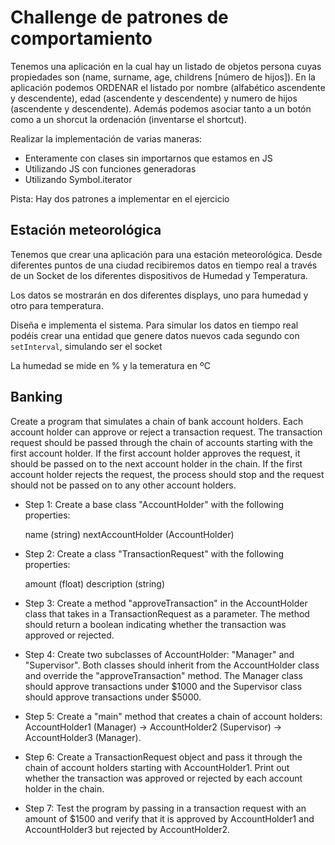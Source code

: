 # Challenge de patrones de comportamiento

Tenemos una aplicación en la cual hay un listado de objetos persona cuyas propiedades son (name, surname, age, childrens [número de hijos]). En la aplicación podemos ORDENAR el listado por nombre (alfabético ascendente y descendente), edad (ascendente y descendente) y numero de hijos (ascendente y descendente). Además podemos asociar tanto a un botón como a un shorcut la ordenación (inventarse el shortcut). 

Realizar la implementación de varias maneras:

- Enteramente con clases sin importarnos que estamos en JS
- Utilizando JS con funciones generadoras
- Utilizando Symbol.iterator

Pista: Hay dos patrones a implementar en el ejercicio

## Estación meteorológica

Tenemos que crear una aplicación para una estación meteorológica. Desde diferentes puntos de una ciudad recibiremos datos en tiempo real a través de un Socket de los diferentes dispositivos de Humedad y Temperatura.

Los datos se mostrarán en dos diferentes displays, uno para humedad y otro para temperatura.

Diseña e implementa el sistema. Para simular los datos en tiempo real podéis crear una entidad que genere datos nuevos cada segundo con `setInterval`, simulando ser el socket

La humedad se mide en % y la temeratura en ºC

## Banking

Create a program that simulates a chain of bank account holders. Each account holder can approve or reject a transaction request. The transaction request should be passed through the chain of accounts starting with the first account holder. If the first account holder approves the request, it should be passed on to the next account holder in the chain. If the first account holder rejects the request, the process should stop and the request should not be passed on to any other account holders.

- Step 1: Create a base class "AccountHolder" with the following properties:

	name (string)
	nextAccountHolder (AccountHolder)

- Step 2: Create a class "TransactionRequest" with the following properties:

	amount (float)
	description (string)

- Step 3: Create a method "approveTransaction" in the AccountHolder class that takes in a TransactionRequest as a parameter. The method should return a boolean indicating whether the transaction was approved or rejected.

- Step 4: Create two subclasses of AccountHolder: "Manager" and "Supervisor". Both classes should inherit from the AccountHolder class and override the "approveTransaction" method. The Manager class should approve transactions under $1000 and the Supervisor class should approve transactions under $5000.

- Step 5: Create a "main" method that creates a chain of account holders: AccountHolder1 (Manager) -> AccountHolder2 (Supervisor) -> AccountHolder3 (Manager).

- Step 6: Create a TransactionRequest object and pass it through the chain of account holders starting with AccountHolder1. Print out whether the transaction was approved or rejected by each account holder in the chain.

- Step 7: Test the program by passing in a transaction request with an amount of $1500 and verify that it is approved by AccountHolder1 and AccountHolder3 but rejected by AccountHolder2.